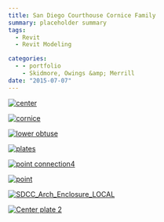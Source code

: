```yaml
---
title: San Diego Courthouse Cornice Family
summary: placeholder summary
tags:
  - Revit
  - Revit Modeling

categories:
  - - portfolio
    - Skidmore, Owings &amp; Merrill
date: "2015-07-07"
---
```


[![center](http://www.ericanastas.com/wp-content/uploads/2015/07/center-636x310.png)](center.png)

[![cornice](http://www.ericanastas.com/wp-content/uploads/2015/07/cornice-636x310.png)](cornice.png)

[![lower obtuse](http://www.ericanastas.com/wp-content/uploads/2015/07/lower-obtuse-636x310.png)](lower-obtuse.png)

[![plates](http://www.ericanastas.com/wp-content/uploads/2015/07/plates-636x310.png)](plates.png)

[![point connection4](http://www.ericanastas.com/wp-content/uploads/2015/07/point-connection4-636x310.png)](point-connection4.png)

[![point](http://www.ericanastas.com/wp-content/uploads/2015/07/point-636x310.png)](point.png)

[![SDCC_Arch_Enclosure_LOCAL](http://www.ericanastas.com/wp-content/uploads/2015/07/SDCC_Arch_Enclosure_LOCAL-636x310.png)](SDCC_Arch_Enclosure_LOCAL.png)

[![Center plate 2](http://www.ericanastas.com/wp-content/uploads/2015/07/Center-plate-2-636x310.png)](Center-plate-2.png)
